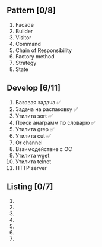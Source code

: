 ## Pattern [0/8]

1. Facade
2. Builder
3. Visitor
4. Command
5. Chain of Responsibility
6. Factory method
7. Strategy
8. State

## Develop [6/11]

1. Базовая задача ✅
2. Задача на распаковку ✅
3. Утилита sort ✅
4. Поиск анаграмм по словарю ✅
5. Утилита grep ✅
6. Утилита cut ✅
7. Or channel
8. Взаимодействие с ОС
9. Утилита wget
10. Утилита telnet
11. HTTP server

## Listing [0/7]

1.
2.
3.
4.
5.
6.
7.   